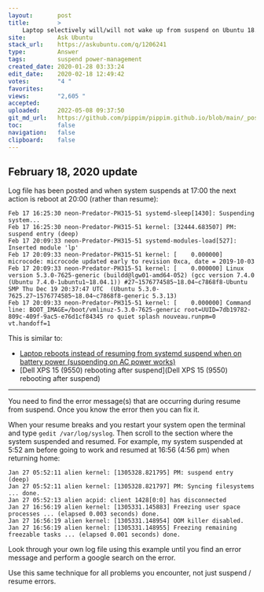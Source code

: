 ```yaml
---
layout:       post
title:        >
    Laptop selectively will/will not wake up from suspend on Ubuntu 18.04.3
site:         Ask Ubuntu
stack_url:    https://askubuntu.com/q/1206241
type:         Answer
tags:         suspend power-management
created_date: 2020-01-28 03:33:24
edit_date:    2020-02-18 12:49:42
votes:        "4 "
favorites:    
views:        "2,605 "
accepted:     
uploaded:     2022-05-08 09:37:50
git_md_url:   https://github.com/pippim/pippim.github.io/blob/main/_posts/2020/2020-01-28-Laptop-selectively-will_will-not-wake-up-from-suspend-on-Ubuntu-18.04.3.md
toc:          false
navigation:   false
clipboard:    false
---
```


## February 18, 2020 update

Log file has been posted and when system suspends at 17:00 the next action is reboot at 20:00 (rather than resume):

``` 
Feb 17 16:25:30 neon-Predator-PH315-51 systemd-sleep[1430]: Suspending system...
Feb 17 16:25:30 neon-Predator-PH315-51 kernel: [32444.683507] PM: suspend entry (deep)
Feb 17 20:09:33 neon-Predator-PH315-51 systemd-modules-load[527]: Inserted module 'lp'
Feb 17 20:09:33 neon-Predator-PH315-51 kernel: [    0.000000] microcode: microcode updated early to revision 0xca, date = 2019-10-03
Feb 17 20:09:33 neon-Predator-PH315-51 kernel: [    0.000000] Linux version 5.3.0-7625-generic (buildd@lgw01-amd64-052) (gcc version 7.4.0 (Ubuntu 7.4.0-1ubuntu1~18.04.1)) #27~1576774585~18.04~c7868f8-Ubuntu SMP Thu Dec 19 20:37:47 UTC  (Ubuntu 5.3.0-7625.27~1576774585~18.04~c7868f8-generic 5.3.13)
Feb 17 20:09:33 neon-Predator-PH315-51 kernel: [    0.000000] Command line: BOOT_IMAGE=/boot/vmlinuz-5.3.0-7625-generic root=UUID=7db19782-809c-409f-9ac5-e76d1cf84345 ro quiet splash nouveau.runpm=0 vt.handoff=1
```

This is similar to:

- [Laptop reboots instead of resuming from systemd suspend when on battery power (suspending on AC power works)][1]
- [Dell XPS 15 (9550) rebooting after suspend](Dell XPS 15 (9550) rebooting after suspend)

----------


You need to find the error message(s) that are occurring during resume from suspend. Once you know the error then you can fix it.

When your resume breaks and you restart your system open the terminal and type `gedit /var/log/syslog`. Then scroll to the section where the system suspended and resumed. For example, my system suspended at 5:52 am before going to work and resumed at 16:56 (4:56 pm) when returning home:

``` 
Jan 27 05:52:11 alien kernel: [1305328.821795] PM: suspend entry (deep)
Jan 27 05:52:11 alien kernel: [1305328.821797] PM: Syncing filesystems ... done.
Jan 27 05:52:13 alien acpid: client 1428[0:0] has disconnected
Jan 27 16:56:19 alien kernel: [1305331.145883] Freezing user space processes ... (elapsed 0.003 seconds) done.
Jan 27 16:56:19 alien kernel: [1305331.148954] OOM killer disabled.
Jan 27 16:56:19 alien kernel: [1305331.148955] Freezing remaining freezable tasks ... (elapsed 0.001 seconds) done.
```

Look through your own log file using this example until you find an error message and perform a google search on the error.

Use this same technique for all problems you encounter, not just suspend / resume errors.


  [1]: https://unix.stackexchange.com/questions/291546/laptop-reboots-instead-of-resuming-from-systemd-suspend-when-on-battery-power-s
